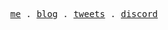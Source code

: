 <p align="center">
  <samp>
    <a href="https://dasith.works">me</a> .
    <a href="https://blog.dasith.works">blog</a> .
    <a href="https://twitter.com/sigsegvme">tweets</a> .
    <a href="discordapp.com/users/589026099305119745">discord</a> 
  </samp>
</p>
